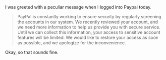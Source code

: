 I was greeted with a peculiar message when I logged into Paypal today.

>PayPal is constantly working to ensure security by regularly screening the
>accounts in our system. We recently reviewed your account, and we need more
>information to help us provide you with secure service. Until we can collect
>this information, your access to sensitive account features will be limited. We
>would like to restore your access as soon as possible, and we apologize for the
>inconvenience.

Okay, so that sounds fine. 
